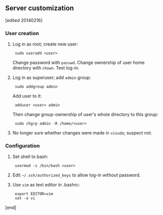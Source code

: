 ## Server customization

[edited 20140216]

### User creation

1. Log in as root; create new user:

        sudo useradd <user>

   Change password with `passwd`. Change ownership of user home directory with `chown`. Test log-in.
1. Log in as superuser; add `admin` group:

        sudo addgroup admin

   Add user to it:
   
        adduser <user> admin

   Then change group-ownership of user's whole directory to this group:

        sudo chgrp admin -R /home/<user>

1. No longer sure whether changes were made in `visudo`; suspect not.

### Configuration

1. Set shell to bash:

        usermod -s /bin/bash <user>

1. Edit `~/.ssh/authorized_keys` to allow log-in without password.
1. Use `vim` as text editor in .bashrc:

        export EDITOR=vim
        set -o vi

[end]
